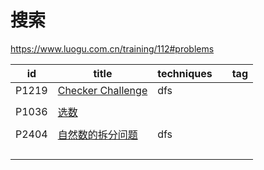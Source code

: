 # 搜索

https://www.luogu.com.cn/training/112#problems

| id    | title                                                       | techniques |      | tag  |
| ----- | ----------------------------------------------------------- | ---------- | ---- | ---- |
| P1219 | [Checker Challenge](https://www.luogu.com.cn/problem/P1219) | dfs        |      |      |
|       |                                                             |            |      |      |
| P1036 | [选数](https://www.luogu.com.cn/problem/P1036)              |            |      |      |
|       |                                                             |            |      |      |
| P2404 | [自然数的拆分问题](https://www.luogu.com.cn/problem/P2404)  | dfs        |      |      |
|       |                                                             |            |      |      |
|       |                                                             |            |      |      |
|       |                                                             |            |      |      |
|       |                                                             |            |      |      |

